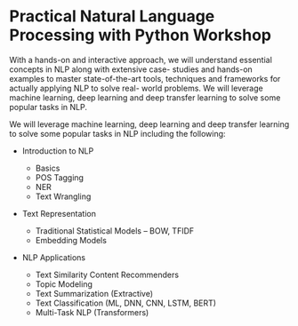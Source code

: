 # Practical Natural Language Processing with Python Workshop

With a hands-on and interactive approach, we will understand essential concepts in NLP along with extensive case- studies and hands-on examples to master state-of-the-art tools, techniques and frameworks for actually applying NLP to solve real- world problems. We will leverage machine learning, deep learning and deep transfer learning to solve some popular tasks in NLP. 

We will leverage machine learning, deep learning and deep transfer learning to solve some popular tasks in NLP including the following:

- Introduction to NLP
    - Basics
    - POS Tagging
    - NER
    - Text Wrangling
    
 - Text Representation
    - Traditional Statistical Models – BOW, TFIDF
    - Embedding Models
    
- NLP Applications
    - Text Similarity Content Recommenders
    - Topic Modeling
    - Text Summarization (Extractive)
    - Text Classification (ML, DNN, CNN, LSTM, BERT)
    - Multi-Task NLP (Transformers)
